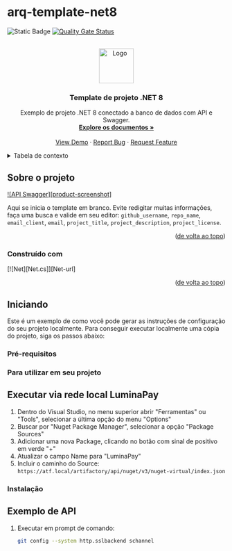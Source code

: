 # arq-template-net8
<a id="readme-top"></a>

![Static Badge](https://img.shields.io/badge/version-1.0.0.3-blue)
[![Quality Gate Status](https://sonar.local/api/project_badges/measure?project=arq-template-net8&metric=alert_status&token=sqb_96ac869e240da44ad9dba25463bcf4057a0c7d32)](https://sonar.local/dashboard?id=arq-template-net8)

<br />
<div align="center">
  <a href="https://github.com/github_username/repo_name">
    <img src="https://tse3.mm.bing.net/th/id/OIP.ipTKSNS-HyfjhKF0m0p5BQHaHa?w=169&h=180&c=7&r=0&o=5&dpr=1.5&pid=1.7" alt="Logo" width="80" height="80">
  </a>

<h3 align="center">Template de projeto .NET 8</h3>

  <p align="center">
    Exemplo de projeto .NET 8 conectado a banco de dados com API e Swagger.
    <br />
    <a href="https://github.com/github_username/repo_name"><strong>Explore os documentos »</strong></a>
    <br />
    <br />
    <a href="https://github.com/github_username/repo_name">View Demo</a>
    ·
    <a href="https://github.com/github_username/repo_name/issues/new?labels=bug&template=bug-report---.md">Report Bug</a>
    ·
    <a href="https://github.com/github_username/repo_name/issues/new?labels=enhancement&template=feature-request---.md">Request Feature</a>
  </p>
</div>

<details>
  <summary>Tabela de contexto</summary>
  <ol>
    <li>
      <a href="#about-the-project">Sobre o projeto</a>
      <ul>
        <li><a href="#built-with">Construído com</a></li>
      </ul>
    </li>
    <li>
      <a href="#getting-started">Início</a>
      <ul>
        <li><a href="#prerequisitos">Pré-requisitos</a></li>
        <li><a href="#instalação">Instalação</a></li>
      </ul>
    </li>
    <li><a href="#usage">Uso</a></li>
    <li><a href="#roadmap">Roadmap</a></li>
    <li><a href="#contributing">Contribuições</a></li>
    <li><a href="#license">Licença</a></li>
    <li><a href="#contact">Contatos</a></li>
    <li><a href="#acknowledgments">Reconhecimentos</a></li>
  </ol>
</details>

## Sobre o projeto

[![API Swagger][product-screenshot]](https://example.com)

Aqui se inicia o template em branco. Evite redigitar muitas informações, faça uma busca e valide em seu editor: `github_username`, `repo_name`, `email_client`, `email`, `project_title`, `project_description`, `project_license`.

<p align="right">(<a href="#readme-top">de volta ao topo</a>)</p>

### Construído com
[![Net][Net.cs]][Net-url]

<p align="right">(<a href="#readme-top">de volta ao topo</a>)</p>

## Iniciando

Este é um exemplo de como você pode gerar as instruções de configuração do seu projeto localmente.
Para conseguir executar localmente uma cópia do projeto, siga os passos abaixo:

### Pré-requisitos

### Para utilizar em seu projeto

## Executar via rede local LuminaPay	
1. Dentro do Visual Studio, no menu superior abrir "Ferramentas" ou "Tools", selecionar a última opção do menu "Options"
2. Buscar por "Nuget Package Manager", selecionar a opção "Package Sources"
3. Adicionar uma nova Package, clicando no botão com sinal de positivo em verde "+"
4. Atualizar o campo Name para "LuminaPay"
5. Incluir o caminho do Source: `https://atf.local/artifactory/api/nuget/v3/nuget-virtual/index.json`

### Instalação

## Exemplo de API
1. Executar em prompt de comando:
   ```sh
   git config --system http.sslbackend schannel
